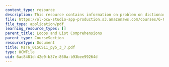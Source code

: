 ```yaml
---
content_type: resource
description: This resource contains information on problem on dictionaries.
file: https://ol-ocw-studio-app-production.s3.amazonaws.com/courses/6-01sc-introduction-to-electrical-engineering-and-computer-science-i-spring-2011/6ac8481d42e0b37e860ab93bee99264d_MIT6_01SCS11_py5_3_7.pdf
file_type: application/pdf
learning_resource_types: []
parent_title: Loops and List Comprehensions
parent_type: CourseSection
resourcetype: Document
title: MIT6_01SCS11_py5_3_7.pdf
type: OCWFile
uid: 6ac8481d-42e0-b37e-860a-b93bee99264d
---
```

